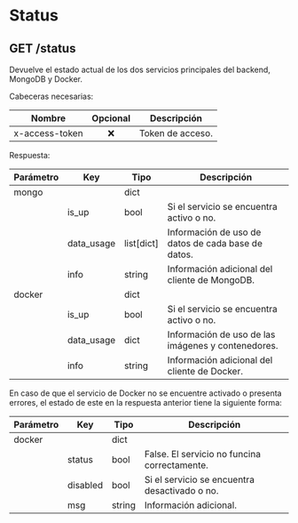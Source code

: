 # Status

## GET /status

Devuelve el estado actual de los dos servicios principales del backend, MongoDB y Docker.

Cabeceras necesarias:

| Nombre         | Opcional | Descripción      |
| -------------- | :------: | ---------------- |
| x-access-token |   :x:    | Token de acceso. |

Respuesta:

| Parámetro | Key        | Tipo       | Descripción                                        |
| --------- | ---------- | ---------- | -------------------------------------------------- |
| mongo     |            | dict       |                                                    |
|           | is_up      | bool       | Si el servicio se encuentra activo o no.           |
|           | data_usage | list[dict] | Información de uso de datos de cada base de datos. |
|           | info       | string     | Información adicional del cliente de MongoDB.      |
| docker    |            | dict       |                                                    |
|           | is_up      | bool       | Si el servicio se encuentra activo o no.           |
|           | data_usage | dict       | Información de uso de las imágenes y contenedores. |
|           | info       | string     | Información adicional del cliente de Docker.       |

En caso de que el servicio de Docker no se encuentre activado o presenta errores, el estado de este en la respuesta anterior tiene la siguiente forma:

| Parámetro | Key      | Tipo   | Descripción                                   |
| --------- | -------- | ------ | --------------------------------------------- |
| docker    |          | dict   |                                               |
|           | status   | bool   | False. El servicio no funcina correctamente.  |
|           | disabled | bool   | Si el servicio se encuentra desactivado o no. |
|           | msg      | string | Información adicional.                        |